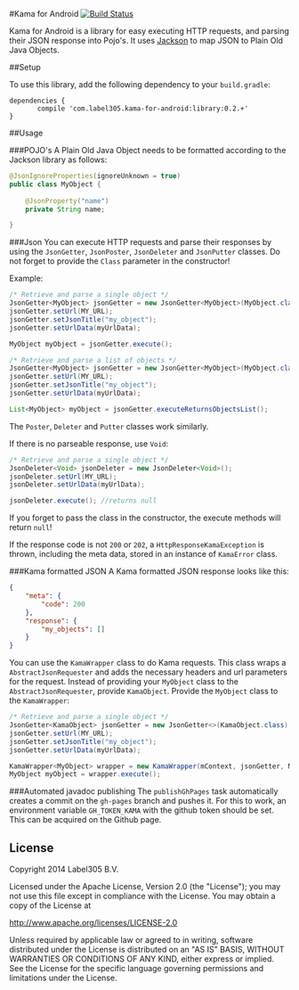 #Kama for Android [![Build Status](https://travis-ci.org/Label305/Kama-for-Android.svg?branch=master)](https://travis-ci.org/Label305/Kama-for-Android)

Kama for Android is a library for easy executing HTTP requests, and parsing their JSON response into Pojo's. It uses [Jackson](https://github.com/FasterXML/jackson) to map JSON to Plain Old Java Objects.

##Setup

To use this library, add the following dependency to your `build.gradle`:

```
dependencies {
       compile 'com.label305.kama-for-android:library:0.2.+'
}
```
    
##Usage

###POJO's
A Plain Old Java Object needs to be formatted according to the Jackson library as follows:
```java
@JsonIgnoreProperties(ignoreUnknown = true)
public class MyObject {
    
    @JsonProperty("name")
    private String name;

}
```

###Json
You can execute HTTP requests and parse their responses by using the `JsonGetter`, `JsonPoster`, `JsonDeleter` and `JsonPutter` classes. Do not forget to provide the `Class` parameter in the constructor! 

Example:
```java
/* Retrieve and parse a single object */
JsonGetter<MyObject> jsonGetter = new JsonGetter<MyObject>(MyObject.class);
jsonGetter.setUrl(MY_URL);
jsonGetter.setJsonTitle("my_object");
jsonGetter.setUrlData(myUrlData);

MyObject myObject = jsonGetter.execute();

/* Retrieve and parse a list of objects */
JsonGetter<MyObject> jsonGetter = new JsonGetter<MyObject>(MyObject.class);
jsonGetter.setUrl(MY_URL);
jsonGetter.setJsonTitle("my_object");
jsonGetter.setUrlData(myUrlData);

List<MyObject> myObject = jsonGetter.executeReturnsObjectsList();
```

The `Poster`, `Deleter` and `Putter` classes work similarly.

If there is no parseable response, use `Void`:
```java
/* Retrieve and parse a single object */
JsonDeleter<Void> jsonDeleter = new JsonDeleter<Void>();
jsonDeleter.setUrl(MY_URL);
jsonDeleter.setUrlData(myUrlData);

jsonDeleter.execute(); //returns null
```
If you forget to pass the class in the constructor, the execute methods will return `null`!

If the response code is not `200` or `202`, a `HttpResponseKamaException` is thrown, including the meta data, stored in an instance of `KamaError` class.

###Kama formatted JSON
A Kama formatted JSON response looks like this:

```json
{
    "meta": {
        "code": 200
    },
    "response": {
        "my_objects": []
    }
}
```

You can use the `KamaWrapper` class to do Kama requests. This class wraps a `AbstractJsonRequester` and adds the necessary headers and url parameters for the request. Instead of providing your `MyObject` class to the `AbstractJsonRequester`, provide `KamaObject`. Provide the `MyObject` class to the `KamaWrapper`:

```java
/* Retrieve and parse a single object */
JsonGetter<KamaObject> jsonGetter = new JsonGetter<>(KamaObject.class);
jsonGetter.setUrl(MY_URL);
jsonGetter.setJsonTitle("my_object");
jsonGetter.setUrlData(myUrlData);

KamaWrapper<MyObject> wrapper = new KamaWrapper(mContext, jsonGetter, MyObject.class);
MyObject myObject = wrapper.execute();
```

###Automated javadoc publishing
The `publishGhPages` task automatically creates a commit on the `gh-pages` branch and pushes it. For this to work, an environment variable `GH_TOKEN_KAMA` with the github token 
should be set. This can be acquired on the Github page.

## License
Copyright 2014 Label305 B.V.

Licensed under the Apache License, Version 2.0 (the "License"); you may not use this file except in compliance with the License. You may obtain a copy of the License at

http://www.apache.org/licenses/LICENSE-2.0

Unless required by applicable law or agreed to in writing, software distributed under the License is distributed on an "AS IS" BASIS, WITHOUT WARRANTIES OR CONDITIONS OF ANY KIND, either express or implied. See the License for the specific language governing permissions and limitations under the License.
